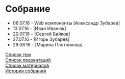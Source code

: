 # Собрание
- 06.07.16 - Web компоненты [Александр Зубарев]
- 13.07.16 - [Иван Иванюк]
- 20.07.16 - [Сергей Байков]
- 27.07.16 - [Игорь Зубарев]
- 29.06.16 - [Марина Плотникова]

[Список тем](topics.md)  
[Список презентаций](presentation.md)  
[Список материалов](material/README.md)  
[История собраний](history.md)  

